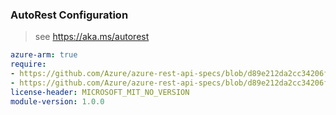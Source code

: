 ### AutoRest Configuration

> see https://aka.ms/autorest

``` yaml
azure-arm: true
require:
- https://github.com/Azure/azure-rest-api-specs/blob/d89e212da2cc34206fe711f44dfcb6f8fdece2a1/specification/mobilenetwork/resource-manager/readme.md
- https://github.com/Azure/azure-rest-api-specs/blob/d89e212da2cc34206fe711f44dfcb6f8fdece2a1/specification/mobilenetwork/resource-manager/readme.go.md
license-header: MICROSOFT_MIT_NO_VERSION
module-version: 1.0.0

```